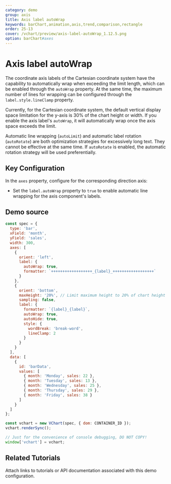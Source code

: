 ```yaml
---
category: demo
group: axis
title: Axis label autoWrap
keywords: barChart,animation,axis,trend,comparison,rectangle
order: 25-13
cover: /vchart/preview/axis-label-autoWrap_1.12.5.png
option: barChart#axes
---
```


# Axis label autoWrap

The coordinate axis labels of the Cartesian coordinate system have the capability to automatically wrap when exceeding the limit length, which can be enabled through the `autoWrap` property. At the same time, the maximum number of lines for wrapping can be configured through the `label.style.lineClamp` property.

Currently, for the Cartesian coordinate system, the default vertical display space limitation for the y-axis is 30% of the chart height or width. If you enable the axis label's `autoWrap`, it will automatically wrap once the axis space exceeds the limit.

Automatic line wrapping (`autoLimit`) and automatic label rotation (`autoRotate`) are both optimization strategies for excessively long text. They cannot be effective at the same time. If `autoRotate` is enabled, the automatic rotation strategy will be used preferentially.

## Key Configuration

In the `axes` property, configure for the corresponding direction axis:

- Set the `label.autoWrap` property to `true` to enable automatic line wrapping for the axis component's labels.

## Demo source

```javascript livedemo
const spec = {
  type: 'bar',
  xField: 'month',
  yField: 'sales',
  width: 300,
  axes: [
    {
      orient: 'left',
      label: {
        autoWrap: true,
        formatter: `++++++++++++++++++_{label}_++++++++++++++++++`
      }
    },
    {
      orient: 'bottom',
      maxHeight: '20%', // Limit maximum height to 20% of chart height
      sampling: false,
      label: {
        formatter: `{label}_{label}`,
        autoWrap: true,
        autoHide: true,
        style: {
          wordBreak: 'break-word',
          lineClamp: 2
        }
      }
    }
  ],
  data: [
    {
      id: 'barData',
      values: [
        { month: 'Monday', sales: 22 },
        { month: 'Tuesday', sales: 13 },
        { month: 'Wednesday', sales: 25 },
        { month: 'Thursday', sales: 29 },
        { month: 'Friday', sales: 38 }
      ]
    }
  ]
};

const vchart = new VChart(spec, { dom: CONTAINER_ID });
vchart.renderSync();

// Just for the convenience of console debugging, DO NOT COPY!
window['vchart'] = vchart;
```

## Related Tutorials

Attach links to tutorials or API documentation associated with this demo configuration.
